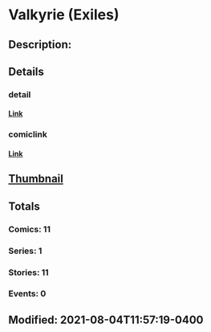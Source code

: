 # Valkyrie (Exiles)
## Description: 
## Details
### detail
#### [Link](http://marvel.com/characters/62/valkyrie?utm_campaign=apiRef&utm_source=225578a89fc76f3d20fbffda5d17a88d)
### comiclink
#### [Link](http://marvel.com/comics/characters/1017841/valkyrie_exiles?utm_campaign=apiRef&utm_source=225578a89fc76f3d20fbffda5d17a88d)
## [Thumbnail](http://i.annihil.us/u/prod/marvel/i/mg/b/40/image_not_available.jpg)
## Totals
### Comics: 11
### Series: 1
### Stories: 11
### Events: 0
## Modified: 2021-08-04T11:57:19-0400